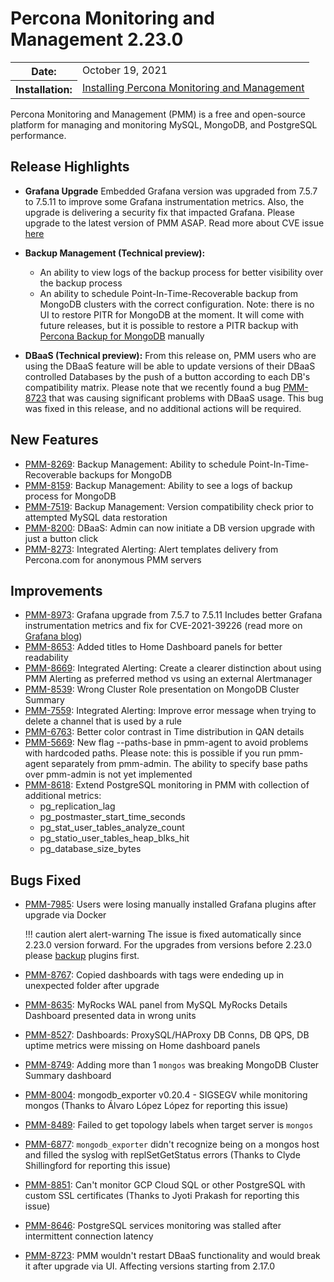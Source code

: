 # Percona Monitoring and Management 2.23.0

<table class="docutils field-list" frame="void" rules="none">
  <colgroup>
    <col class="field-name">
    <col class="field-body">
  </colgroup>
  <tbody valign="top">
    <tr class="field-odd field">
      <th class="field-name">Date:</th>
      <td class="field-body">October 19, 2021</td>
    </tr>
    <tr class="field-even field">
      <th class="field-name">Installation:</th>
      <td class="field-body">
        <a class="reference external" href="https://www.percona.com/software/pmm/quickstart">Installing Percona Monitoring and Management</a></td>
    </tr>
  </tbody>
</table>

Percona Monitoring and Management (PMM) is a free and open-source platform for managing and monitoring MySQL, MongoDB, and PostgreSQL performance.

## Release Highlights

- **Grafana Upgrade** Embedded Grafana version was upgraded from 7.5.7 to 7.5.11 to improve some Grafana instrumentation metrics. Also, the upgrade is delivering a security fix that impacted Grafana. Please upgrade to the latest version of PMM ASAP. Read more about CVE issue [here](https://grafana.com/blog/2021/10/05/grafana-7.5.11-and-8.1.6-released-with-critical-security-fix/)


- **Backup Management (Technical preview):** 
    - An ability to view logs of the backup process for better visibility over the backup process 
    - An ability to schedule Point-In-Time-Recoverable backup from MongoDB clusters with the correct configuration. Note: there is no UI  to restore PITR for MongoDB at the moment. It will come with future releases, but it is possible to restore a PITR backup with [Percona Backup for MongoDB](https://www.percona.com/doc/percona-backup-mongodb/point-in-time-recovery.html) manually

- **DBaaS (Technical preview):**  From this release on, PMM users who are using the DBaaS feature will be able to update versions of their DBaaS controlled Databases by the push of a button according to each DB's compatibility matrix. 
Please note that we recently found a bug [PMM-8723](#bugs-fixed) that was causing significant problems with DBaaS usage. This bug was fixed in this release, and no additional actions will be required.     





## New Features

- [PMM-8269](https://jira.percona.com/browse/PMM-8269): Backup Management: Ability to schedule Point-In-Time-Recoverable backups for MongoDB
- [PMM-8159](https://jira.percona.com/browse/PMM-8159): Backup Management: Ability to see a logs of backup process for MongoDB
- [PMM-7519](https://jira.percona.com/browse/PMM-7519): Backup Management: Version compatibility check prior to attempted MySQL data restoration
- [PMM-8200](https://jira.percona.com/browse/PMM-8200): DBaaS: Admin can now initiate a DB version upgrade with just a button click
- [PMM-8273](https://jira.percona.com/browse/PMM-8273): Integrated Alerting: Alert templates delivery from Percona.com for anonymous PMM servers

## Improvements

- [PMM-8973](https://jira.percona.com/browse/PMM-8973): Grafana upgrade from 7.5.7 to 7.5.11 Includes better Grafana instrumentation metrics and fix for CVE-2021-39226 (read more on [Grafana blog](https://grafana.com/blog/2021/10/05/grafana-7.5.11-and-8.1.6-released-with-critical-security-fix/))
- [PMM-8653](https://jira.percona.com/browse/PMM-8653): Added titles to Home Dashboard panels for better readability
- [PMM-8669](https://jira.percona.com/browse/PMM-8669): Integrated Alerting: Create a clearer distinction about using PMM Alerting as preferred method vs using an external Alertmanager
- [PMM-8539](https://jira.percona.com/browse/PMM-8539): Wrong Cluster Role presentation on MongoDB Cluster Summary
- [PMM-7559](https://jira.percona.com/browse/PMM-7559): Integrated Alerting: Improve error message when trying to delete a channel that is used by a rule
- [PMM-6763](https://jira.percona.com/browse/PMM-6763): Better color contrast in Time distribution in QAN details
- [PMM-5669](https://jira.percona.com/browse/PMM-5669): New flag --paths-base in pmm-agent to avoid problems with hardcoded paths. Please note: this is possible if you run pmm-agent separately from pmm-admin. The ability to specify base paths over pmm-admin is not yet implemented
- [PMM-8618](https://jira.percona.com/browse/PMM-8618): Extend PostgreSQL monitoring in PMM with collection of additional metrics:
    * pg_replication_lag
    * pg_postmaster_start_time_seconds
    * pg_stat_user_tables_analyze_count
    * pg_statio_user_tables_heap_blks_hit
    * pg_database_size_bytes

## Bugs Fixed

- [PMM-7985](https://jira.percona.com/browse/PMM-7985): Users were losing manually installed Grafana plugins after upgrade via Docker

    !!! caution alert alert-warning
        The issue is fixed automatically since 2.23.0 version forward. For the upgrades from versions before 2.23.0 please [backup](../setting-up/server/docker.md#backup) plugins first.

- [PMM-8767](https://jira.percona.com/browse/PMM-8767): Copied dashboards with tags were endeding up in unexpected folder after upgrade
- [PMM-8635](https://jira.percona.com/browse/PMM-8635): MyRocks WAL panel from MySQL MyRocks Details Dashboard presented data in wrong units
- [PMM-8527](https://jira.percona.com/browse/PMM-8527): Dashboards: ProxySQL/HAProxy DB Conns, DB QPS, DB uptime metrics were missing on Home dashboard panels
- [PMM-8749](https://jira.percona.com/browse/PMM-8749): Adding more than 1 `mongos` was breaking MongoDB Cluster Summary dashboard
- [PMM-8004](https://jira.percona.com/browse/PMM-8004): mongodb_exporter v0.20.4 - SIGSEGV while monitoring mongos (Thanks to Álvaro López López for reporting this issue)
- [PMM-8489](https://jira.percona.com/browse/PMM-8489): Failed to get topology labels when target server is `mongos`
- [PMM-6877](https://jira.percona.com/browse/PMM-6877): `mongodb_exporter` didn't recognize being on a mongos host and filled the syslog with replSetGetStatus errors (Thanks to Clyde Shillingford for reporting this issue)
- [PMM-8851](https://jira.percona.com/browse/PMM-8851): Can't monitor GCP Cloud SQL or other PostgreSQL with custom SSL certificates (Thanks to Jyoti Prakash for reporting this issue)
- [PMM-8646](https://jira.percona.com/browse/PMM-8646): PostgreSQL services monitoring was stalled after intermittent connection latency
- [PMM-8723](https://jira.percona.com/browse/PMM-8723): PMM wouldn't restart DBaaS functionality and would break it after upgrade via UI. Affecting versions starting from 2.17.0

